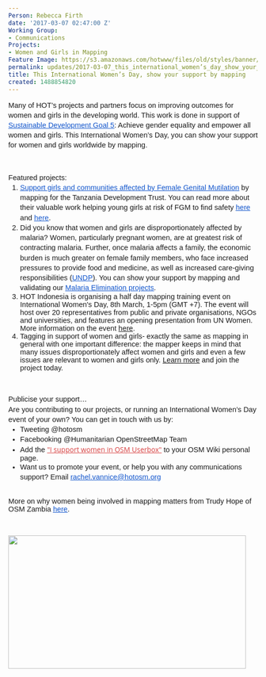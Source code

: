 ```yaml
---
Person: Rebecca Firth
date: '2017-03-07 02:47:00 Z'
Working Group:
- Communications
Projects:
- Women and Girls in Mapping
Feature Image: https://s3.amazonaws.com/hotwww/files/old/styles/banner/public/Screen+Shot+2017-03-06+at+21.58.01.png
permalink: updates/2017-03-07_this_international_women’s_day_show_your_support_by_mapping
title: This International Women’s Day, show your support by mapping
created: 1488854820
---
```

<p style="line-height: 1.38; margin-top: 0pt; margin-bottom: 0pt;" dir="ltr"><span style="font-size: 11pt; font-family: Arial; background-color: transparent; font-weight: 400; font-style: normal; font-variant-ligatures: normal; font-variant-caps: normal; white-space: pre-wrap;">Many of HOT’s projects and partners focus on improving outcomes for women and girls in the developing world. This work is done in support of </span><a href="http://www.un.org/sustainabledevelopment/gender-equality/" target="_blank"><span style="font-size: 11pt; font-family: Arial; color: #1155cc; background-color: transparent; font-weight: 400; font-style: normal; font-variant-ligatures: normal; font-variant-caps: normal; text-decoration: underline; white-space: pre-wrap;">Sustainable Development Goal 5</span></a><span style="font-size: 11pt; font-family: Arial; background-color: transparent; font-weight: 400; font-style: normal; font-variant-ligatures: normal; font-variant-caps: normal; white-space: pre-wrap;">: Achieve gender equality and empower all women and girls. This International Women’s Day, you can show your support for women and girls worldwide by mapping.</span></p><p><span style="font-weight: normal;">&nbsp;</span></p><p style="line-height: 1.38; margin-top: 0pt; margin-bottom: 0pt;" dir="ltr"><span style="font-size: 11pt; font-family: Arial; background-color: transparent; font-weight: 400; font-style: normal; font-variant-ligatures: normal; font-variant-caps: normal; white-space: pre-wrap;">Featured projects:</span></p><ol style="margin-top: 0pt; margin-bottom: 0pt;"><li style="list-style-type: decimal; font-size: 11pt; font-family: Arial; background-color: transparent; font-weight: 400; font-style: normal; font-variant-ligatures: normal; font-variant-caps: normal;" dir="ltr"><p style="line-height: 1.38; margin-top: 0pt; margin-bottom: 0pt;" dir="ltr"><a href="http://tasks.hotosm.org/project/2501" target="_blank"><span style="font-size: 11pt; font-family: Arial; color: #1155cc; background-color: transparent; font-weight: 400; font-style: normal; font-variant-ligatures: normal; font-variant-caps: normal; text-decoration: underline; white-space: pre-wrap;">Support girls and communities affected by Female Genital Mutilation</span></a><span style="font-size: 11pt; font-family: Arial; background-color: transparent; font-weight: 400; font-style: normal; font-variant-ligatures: normal; font-variant-caps: normal; white-space: pre-wrap;"> by mapping for the Tanzania Development Trust. You can read more about their valuable work helping young girls at risk of FGM to find safety </span><a href="https://www.theguardian.com/society/2017/feb/06/online-mapping-tool-gives-fgm-runaways-a-path-to-help?CMP=twt_a-world_b-gdnworld" target="_blank"><span style="font-size: 11pt; font-family: Arial; color: #1155cc; background-color: transparent; font-weight: 400; font-style: normal; font-variant-ligatures: normal; font-variant-caps: normal; text-decoration: underline; white-space: pre-wrap;">here</span></a><span style="font-size: 11pt; font-family: Arial; background-color: transparent; font-weight: 400; font-style: normal; font-variant-ligatures: normal; font-variant-caps: normal; white-space: pre-wrap;"> and </span><a href="http://www.missingmaps.org/blog/2017/02/20/fighting-fgm-in-tanzania/" target="_blank"><span style="font-size: 11pt; font-family: Arial; color: #1155cc; background-color: transparent; font-weight: 400; font-style: normal; font-variant-ligatures: normal; font-variant-caps: normal; text-decoration: underline; white-space: pre-wrap;">here</span></a><span style="font-size: 11pt; font-family: Arial; background-color: transparent; font-weight: 400; font-style: normal; font-variant-ligatures: normal; font-variant-caps: normal; white-space: pre-wrap;">.</span></p></li><li style="list-style-type: decimal; font-size: 11pt; font-family: Arial; background-color: transparent; font-weight: 400; font-style: normal; font-variant-ligatures: normal; font-variant-caps: normal;" dir="ltr"><p style="line-height: 1.38; margin-top: 0pt; margin-bottom: 0pt;" dir="ltr"><span style="font-size: 11pt; font-family: Arial; background-color: transparent; font-weight: 400; font-style: normal; font-variant-ligatures: normal; font-variant-caps: normal; white-space: pre-wrap;">Did you know that women and girls are disproportionately affected by malaria? Women, particularly pregnant women, are at greatest risk of contracting malaria. Further, once malaria affects a family, the economic burden is much greater on female family members, who face increased pressures to provide food and medicine, as well as increased care-giving responsibilities (</span><a href="http://www.undp.org/content/undp/en/home/blog/2016/3/23/Are-women-and-girls-more-vulnerable-to-tuberculosis-and-malaria.html" target="_blank"><span style="font-size: 11pt; font-family: Arial; color: #1155cc; background-color: transparent; font-weight: 400; font-style: normal; font-variant-ligatures: normal; font-variant-caps: normal; text-decoration: underline; white-space: pre-wrap;">UNDP</span></a><span style="font-size: 11pt; font-family: Arial; background-color: transparent; font-weight: 400; font-style: normal; font-variant-ligatures: normal; font-variant-caps: normal; white-space: pre-wrap;">). You can show your support by mapping and validating our </span><a href="http://tasks.hotosm.org/?sort_by=priority&amp;direction=asc&amp;search=Eliminate+Malaria" target="_blank"><span style="font-size: 11pt; font-family: Arial; color: #1155cc; background-color: transparent; font-weight: 400; font-style: normal; font-variant-ligatures: normal; font-variant-caps: normal; text-decoration: underline; white-space: pre-wrap;">Malaria Elimination projects</span></a><span style="font-size: 11pt; font-family: Arial; background-color: transparent; font-weight: 400; font-style: normal; font-variant-ligatures: normal; font-variant-caps: normal; white-space: pre-wrap;">.</span></p></li><li style="list-style-type: decimal; font-size: 11pt; font-family: Arial; background-color: transparent; font-weight: 400; font-style: normal; font-variant-ligatures: normal; font-variant-caps: normal;" dir="ltr"><span style="font-size: 11pt; font-family: Arial; background-color: transparent; font-weight: 400; font-style: normal; font-variant-ligatures: normal; font-variant-caps: normal; white-space: pre-wrap;">HOT Indonesia is organising a half day mapping training event on International Women's Day, 8th March, 1-5pm (GMT +7). The event will host over 20 representatives from public and private organisations, NGOs and universities, and features an opening presentation from UN Women. More information on the event <a href="https://www.facebook.com/events/792905634196631/" target="_blank">here</a>.</span></li><li style="list-style-type: decimal; font-size: 11pt; font-family: Arial; background-color: transparent; font-weight: 400; font-style: normal; font-variant-ligatures: normal; font-variant-caps: normal;" dir="ltr"><span style="font-size: 11pt; font-family: Arial; background-color: transparent; font-weight: 400; font-style: normal; font-variant-ligatures: normal; font-variant-caps: normal; white-space: pre-wrap;">Tagging in support of women and girls-</span>&nbsp;exactly the same as mapping in general with one important difference: the mapper keeps in mind that many issues disproportionately affect women and girls and even a few issues are relevant to women and girls only. <a href="https://wiki.openstreetmap.org/wiki/Tagging_in_Support_of_Women_and_Girls">Learn more</a> and join the project today.&nbsp;</li></ol><p><span style="font-weight: normal;">&nbsp;</span></p><p style="line-height: 1.38; margin-top: 0pt; margin-bottom: 0pt;" dir="ltr"><span style="font-size: 11pt; font-family: Arial; background-color: transparent; font-weight: 400; font-style: normal; font-variant-ligatures: normal; font-variant-caps: normal; white-space: pre-wrap;">Publicise your support…</span></p><p style="line-height: 1.38; margin-top: 0pt; margin-bottom: 0pt;" dir="ltr"><span style="font-size: 11pt; font-family: Arial; background-color: transparent; font-weight: 400; font-style: normal; font-variant-ligatures: normal; font-variant-caps: normal; white-space: pre-wrap;">Are you contributing to our projects, or running an International Women’s Day event of your own? You can get in touch with us by:</span></p><ul style="margin-top: 0pt; margin-bottom: 0pt;"><li style="list-style-type: disc; font-size: 11pt; font-family: Arial; background-color: transparent; font-weight: 400; font-style: normal; font-variant-ligatures: normal; font-variant-caps: normal;" dir="ltr"><p style="line-height: 1.38; margin-top: 0pt; margin-bottom: 0pt;" dir="ltr"><span style="font-size: 11pt; font-family: Arial; background-color: transparent; font-weight: 400; font-style: normal; font-variant-ligatures: normal; font-variant-caps: normal; white-space: pre-wrap;">Tweeting @hotosm</span></p></li><li style="list-style-type: disc; font-size: 11pt; font-family: Arial; background-color: transparent; font-weight: 400; font-style: normal; font-variant-ligatures: normal; font-variant-caps: normal;" dir="ltr"><p style="line-height: 1.38; margin-top: 0pt; margin-bottom: 0pt;" dir="ltr"><span style="font-size: 11pt; font-family: Arial; background-color: transparent; font-weight: 400; font-style: normal; font-variant-ligatures: normal; font-variant-caps: normal; white-space: pre-wrap;">Facebooking @Humanitarian OpenStreetMap Team</span></p></li><li style="list-style-type: disc; font-size: 11pt; font-family: Arial; background-color: transparent; font-weight: 400; font-style: normal; font-variant-ligatures: normal; font-variant-caps: normal;" dir="ltr"><span style="font-size: 11pt; font-family: Arial; background-color: transparent; font-weight: 400; font-style: normal; font-variant-ligatures: normal; font-variant-caps: normal; white-space: pre-wrap;">Add the </span><a style="font-variant-numeric: inherit; font-stretch: inherit; font-size: 14px; line-height: inherit; font-family: 'Open Sans', Arial, sans-serif; color: #d73f3f;" href="https://wiki.openstreetmap.org/wiki/Template:HOT/International_Womens_Day_2016">"I support women in OSM Userbox"</a>&nbsp;to your OSM Wiki personal page.</li><li style="list-style-type: disc; font-size: 11pt; font-family: Arial; background-color: transparent; font-weight: 400; font-style: normal; font-variant-ligatures: normal; font-variant-caps: normal;" dir="ltr"><p style="line-height: 1.38; margin-top: 0pt; margin-bottom: 0pt;" dir="ltr"><span style="font-size: 11pt; font-family: Arial; background-color: transparent; font-weight: 400; font-style: normal; font-variant-ligatures: normal; font-variant-caps: normal; white-space: pre-wrap;">Want us to promote your event, or help you with any communications support? Email </span><a href="mailto:rachel.vannice@hotosm.org"><span style="font-size: 11pt; font-family: Arial; color: #1155cc; background-color: transparent; font-weight: 400; font-style: normal; font-variant-ligatures: normal; font-variant-caps: normal; text-decoration: underline; white-space: pre-wrap;">rachel.vannice@hotosm.org</span></a></p></li></ul><p><span id="docs-internal-guid-f907e2b9-a6a8-b5dc-f795-2ed2bb0714c2" style="font-weight: normal;"><br><span style="font-size: 11pt; font-family: Arial; background-color: transparent; font-weight: 400; font-style: normal; font-variant-ligatures: normal; font-variant-caps: normal; white-space: pre-wrap;">More on why women being involved in mapping matters from Trudy Hope of OSM Zambia </span><a href="https://hotosm.org/updates/2017-02-28_why_women_in_mapping_matters_mapping_for_women_and_girls" target="_blank"><span style="font-size: 11pt; font-family: Arial; color: #1155cc; background-color: transparent; font-weight: 400; font-style: normal; font-variant-ligatures: normal; font-variant-caps: normal; text-decoration: underline; white-space: pre-wrap;">here</span></a><span style="font-size: 11pt; font-family: Arial; background-color: transparent; font-weight: 400; font-style: normal; font-variant-ligatures: normal; font-variant-caps: normal; white-space: pre-wrap;">.</span></span></p><p>&nbsp;</p><p><img class="image-large" src="https://s3.amazonaws.com/hotwww/files/old/styles/large/public/Screen%20Shot%202017-03-07%20at%2014.46.05.png?itok=xLHHhKyz" alt="" style="width:480px;height:269px"></p>
